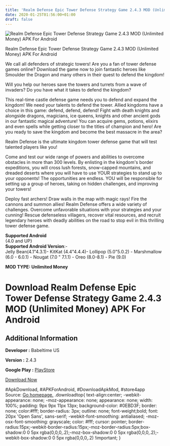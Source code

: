 ```yaml
---
title: 'Realm Defense Epic Tower Defense Strategy Game 2.4.3 MOD (Unlimited Money) APK For Android'
date: 2020-01-25T01:56:00+01:00
draft: false
---
```


![Realm Defense Epic Tower Defense Strategy Game 2.4.3 MOD (Unlimited Money) APK For Android](https://i0.wp.com/apkhome.net/wp-content/uploads/2020/01/Realm-Defense-Epic-Tower-Defense-Strategy-Game-2.4.3-MOD-Unlimited-Money.png "Realm Defense Epic Tower Defense Strategy Game 2.4.3 MOD (Unlimited Money) APK For Android")

  

Realm Defense Epic Tower Defense Strategy Game 2.4.3 MOD (Unlimited Money) APK For Android

We call all defenders of strategic towers! Are you a fan of tower defense games online? Download the game now to join fantastic heroes like Smoulder the Dragon and many others in their quest to defend the kingdom!

Will you help our heroes save the towers and turrets from a wave of invaders? Do you have what it takes to defend the kingdom?

This real-time castle defense game needs you to defend and expand the kingdom! We need your talents to defend the tower. Allied kingdoms have a choice in this game: defend, defend, defend! Fight with death knights and alongside dragons, magicians, ice queens, knights and other ancient gods in our fantastic magical adventure! You can acquire gems, potions, elixirs and even spells while getting closer to the titles of champion and hero! Are you ready to save the kingdom and become the best massacre in the area?

Realm Defense is the ultimate kingdom tower defense game that will test talented players like you!

Come and test our wide range of powers and abilities to overcome obstacles in more than 300 levels. By enlisting in the kingdom's border expeditions, you will cross lush forests, snow-capped mountains, and dreaded deserts where you will have to use YOUR strategies to stand up to your opponents! The opportunities are endless. YOU will be responsible for setting up a group of heroes, taking on hidden challenges, and improving your towers!

Deploy fast archers! Draw walls in the map with magic rays! Fire the cannons and summon allies! Realm Defense offers a wide variety of challenges. Overcome unfavorable situations with your strategies and your cunning! Rescue defenseless villagers, recover vital resources, and recruit legendary heroes with deadly abilities on the road to stop evil in this thrilling tower defense game.

**Supported Android**  
{4.0 and UP}  
**Supported Android Version**:-  
Jelly Bean(4.1"4.3.1)- KitKat (4.4"4.4.4)- Lollipop (5.0"5.0.2) - Marshmallow (6.0 - 6.0.1) - Nougat (7.0 " 7.1.1) - Oreo (8.0-8.1) - Pie (9.0)

**MOD TYPE: Unlimited Money**

Download Realm Defense Epic Tower Defense Strategy Game 2.4.3 MOD (Unlimited Money) APK For Android
===================================================================================================

Additional Information
----------------------

**Developer :** Babeltime US

**Version :** 2.4.3

**Google Play :** [PlayStore](https://play.google.com/store/apps/details?id=com.babeltimeus.legendstd)

  

[Download Now](https://store4app.co/post/realm-defense-epic-tower-defense-strategy-game-2-4-3-mod-unlimited-money-apk-for-android_1579887056)

  
#ApkDownload, #APKForAndroid, #DownloadApkMod, #store4app  
Source: [Go homepage.](https://store4app.co/post/realm-defense-epic-tower-defense-strategy-game-2-4-3-mod-unlimited-money-apk-for-android_1579887056) .downloadtop{ text-align:center; -webkit-appearance: none; -moz-appearance: none; appearance: none; width: 100%; padding: 9px 9px 11px 13px; background-color: #0EBD3F; border: none; color:#fff; border-radius: 3px; outline: none; font-weight;bold; font: 20px 'Open Sans', sans-serif; -webkit-font-smoothing: antialiased; -moz-osx-font-smoothing: grayscale; color: #fff; cursor: pointer; border-radius:15px;-webkit-border-radius:15px;-moz-border-radius:5px;box-shadow:0 0 5px rgba(0,0,0,.2);-moz-box-shadow:0 0 5px rgba(0,0,0,.2);-webkit-box-shadow:0 0 5px rgba(0,0,0,.2) !important; }